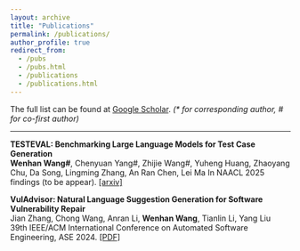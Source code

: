 ```yaml
---
layout: archive
title: "Publications"
permalink: /publications/
author_profile: true
redirect_from: 
  - /pubs
  - /pubs.html
  - /publications
  - /publications.html
---
```


The full list can be found at <a href="https://scholar.google.com/citations?user=wOFP-oUAAAAJ&hl">Google Scholar</a>. <i>(* for corresponding author, # for co-first author)</i>

---
**TESTEVAL: Benchmarking Large Language Models for Test Case Generation**  
   **Wenhan Wang#**, Chenyuan Yang#, Zhijie Wang#, Yuheng Huang, Zhaoyang Chu, Da Song, Lingming Zhang, An Ran Chen, Lei Ma 
   In NAACL 2025 findings (to be appear). [\[arxiv\]](https://arxiv.org/abs/2406.04531)
  
 **VulAdvisor: Natural Language Suggestion Generation for Software Vulnerability Repair**  
   Jian Zhang, Chong Wang, Anran Li, **Wenhan Wang**, Tianlin Li, Yang Liu  
   39th IEEE/ACM International Conference on Automated Software Engineering, ASE 2024. [\[PDF\]](http://zhangj111.github.io/files/ASE24_VulAdvisor.pdf)
